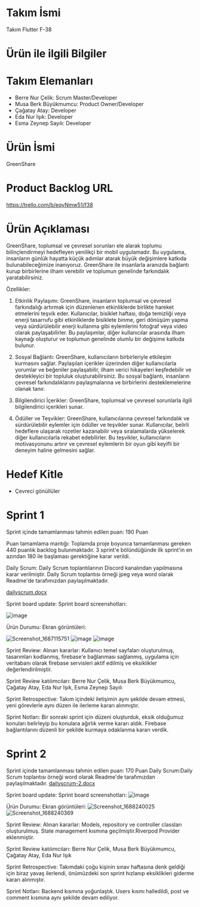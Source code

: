 # Takım İsmi
Takım Flutter F-38
# Ürün ile ilgili Bilgiler
# Takım Elemanları
- Berre Nur Çelik: Scrum Master/Developer
- Musa Berk Büyükmumcu: Product Owner/Developer
- Çağatay Atay: Developer
- Eda Nur Işık: Developer
- Esma Zeynep Sayılı: Developer
# Ürün İsmi
GreenShare
# Product Backlog URL
https://trello.com/b/eqyNmw51/f38
# Ürün Açıklaması
GreenShare, toplumsal ve çevresel sorunları ele alarak toplumu bilinçlendirmeyi hedefleyen yenilikçi bir mobil uygulamadır. Bu uygulama, insanların günlük hayatta küçük adımlar atarak büyük değişimlere katkıda bulunabileceğimize inanıyoruz. GreenShare ile insanlarla aranızda bağlantı kurup birbirlerine ilham verebilir ve toplumun genelinde farkındalık yaratabilirsiniz.

Özellikler:

1. 	Etkinlik Paylaşımı: GreenShare, insanların toplumsal ve çevresel farkındalığı artırmak için düzenlenen etkinliklerde birlikte hareket etmelerini teşvik eder. Kullanıcılar, bisiklet haftası, doğa temizliği veya enerji tasarrufu gibi etkinliklerde bisiklete binme, geri dönüşüm yapma veya sürdürülebilir enerji kullanma gibi eylemlerini fotoğraf veya video olarak paylaşabilirler. Bu paylaşımlar, diğer kullanıcılar arasında ilham kaynağı oluşturur ve toplumun genelinde olumlu bir değişime katkıda bulunur.
 
2. 	Sosyal Bağlantı: GreenShare, kullanıcıların birbirleriyle etkileşim kurmasını sağlar. Paylaşılan içerikler üzerinden diğer kullanıcılarla yorumlar ve beğeniler paylaşabilir, ilham verici hikayeleri keşfedebilir ve destekleyici bir topluluk oluşturabilirsiniz. Bu sosyal bağlantı, insanların çevresel farkındalıklarını paylaşmalarına ve birbirlerini desteklemelerine olanak tanır.
 
3. 	Bilgilendirici İçerikler: GreenShare, toplumsal ve çevresel sorunlarla ilgili bilgilendirici içerikleri sunar.
 
4. 	Ödüller ve Teşvikler: GreenShare, kullanıcılarına çevresel farkındalık ve sürdürülebilir eylemler için ödüller ve teşvikler sunar. Kullanıcılar, belirli hedeflere ulaşarak rozetler kazanabilir veya sıralamalarda yükselerek diğer kullanıcılarla rekabet edebilirler. Bu teşvikler, kullanıcıların motivasyonunu artırır ve çevresel eylemlerin bir oyun gibi keyifli bir deneyim haline gelmesini sağlar.
# Hedef Kitle
- Çevreci gönüllüler
# Sprint 1
  Sprint içinde tamamlanması tahmin edilen puan: 190 Puan

Puan tamamlama mantığı: Toplamda proje boyunca tamamlanması gereken 440 puanlık backlog bulunmaktadır. 3 sprint'e bölündüğünde ilk sprint'in en azından 180 ile başlaması gerektiğine karar verildi.

Daily Scrum: Daily Scrum toplantılarının Discord kanalından yapılmasına karar verilmiştir. Daily Scrum toplantısı örneği jpeg veya word olarak Readme'de tarafımızdan paylaşılmaktadır. 

[dailyscrum.docx](https://github.com/bootcamp-f-38/f-38-uygulama/files/11782422/dailyscrum.docx)


Sprint board update: 
Sprint board screenshotları:

![image](https://github.com/bootcamp-f-38/f-38-uygulama/assets/121867571/ac4ea39b-7fb4-4312-8899-285890478f5d)

Ürün Durumu: Ekran görüntüleri:

![Screenshot_1687115751](https://github.com/bootcamp-f-38/f-38-uygulama/assets/121867571/6b6487be-b0aa-4895-83c4-b2436bc586eb)
![image](https://github.com/bootcamp-f-38/f-38-uygulama/assets/121867571/3efa7d84-4b23-43a5-bf11-b91d8e74d678)
![image](https://github.com/bootcamp-f-38/f-38-uygulama/assets/121867571/b369baea-91d8-42a3-85e1-f90d9b0f5fa8)

Sprint Review: Alınan kararlar: Kullanıcı temel sayfaları oluşturulmuş, tasarımları kodlanmış, firebase'e bağlanması sağlanmış, uygulama için veritabanı olarak firebase servisleri aktif edilmiş ve eksiklikler değerlendirilmiştir. 

Sprint Review katılımcıları: Berre Nur Çelik, Musa Berk Büyükmumcu, Çağatay Atay, Eda Nur Işık, Esma Zeynep Sayılı

Sprint Retrospective:
Takım içindeki iletişimin aynı şekilde devam etmesi, yeni görevlerle aynı düzen ile ilerleme kararı alınmıştır.

Sprint Notları:
Bir sonraki sprint için düzeni oluşturduk, eksik olduğumuz konuları belirleyip bu konulara ağırlık verme kararı aldık. Firebase bağlantılarını düzenli bir şekilde kurmaya odaklanma kararı verdik.
# Sprint 2
Sprint içinde tamamlanması tahmin edilen puan: 170 Puan
Daily Scrum:Daily Scrum toplantısı örneği word olarak Readme'de tarafımızdan paylaşılmaktadır. 
[dailyscrum-2.docx](https://github.com/bootcamp-f-38/f-38-uygulama/files/11927024/dailyscrum-2.docx)

Sprint board update: 
Sprint board screenshotları:
![image](https://github.com/bootcamp-f-38/f-38-uygulama/assets/121867571/61eb066f-2a22-4234-b33b-e9dff93fda1a)

Ürün Durumu: Ekran görüntüleri:
![Screenshot_1688240025](https://github.com/bootcamp-f-38/f-38-uygulama/assets/121867571/4dfdda28-c588-4aae-a0b2-022d4d5474ae)
![Screenshot_1688240369](https://github.com/bootcamp-f-38/f-38-uygulama/assets/121867571/d36ca6f0-7bc8-40b7-821e-de3b1516961f)

Sprint Review: Alınan kararlar: Models, repository ve controller classları oluşturulmuş. State management kısmına geçilmiştir.Riverpod Provider eklenmiştir.

Sprint Review katılımcıları: Berre Nur Çelik, Musa Berk Büyükmumcu, Çağatay Atay, Eda Nur Işık

Sprint Retrospective:
Takımdaki çoğu kişinin sınav haftasına denk geldiği için biraz yavaş ilerlendi, önümüzdeki son sprint hızlanıp eksiklikleri giderme kararı alınmıştır.

Sprint Notları:
Backend kısmına yoğunlaştık. Users kısmı halledildi, post ve comment kısmına aynı şekilde devam ediliyor.
